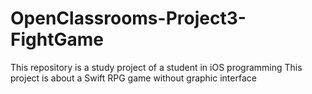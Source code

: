 # OpenClassrooms-Project3-FightGame
This repository is a study project of a student in iOS programming
This project is about a Swift RPG game without graphic interface
